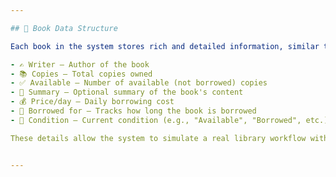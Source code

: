 ```yaml
---

## 📘 Book Data Structure

Each book in the system stores rich and detailed information, similar to what you'd expect in a real-world library database:

- ✍️ Writer – Author of the book
- 📚 Copies – Total copies owned
- ✅ Available – Number of available (not borrowed) copies
- 📝 Summary – Optional summary of the book's content
- 💰 Price/day – Daily borrowing cost
- 🔄 Borrowed for – Tracks how long the book is borrowed
- 📌 Condition – Current condition (e.g., "Available", "Borrowed", etc.)

These details allow the system to simulate a real library workflow with accuracy and flexibility.


---
```


